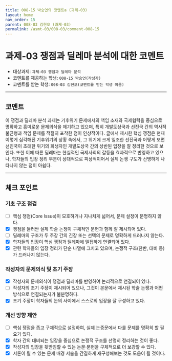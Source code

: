 ```yaml
---
title: 008-15 박승언의 코멘트a (과제-03) 
layout: home
nav_order: 15
parent: 008-03 김현오 (과제-03)
permalink: /asmt-03/008-03/comment-008-15
---
```


# 과제-03 쟁점과 딜레마 분석에 대한 코멘트

- 대상과제: `과제-03 쟁점과 딜레마 분석`
- 코멘트를 제공하는 학생: `008-15 박승언(작성자)` 
- 코멘트를 받는 학생: `008-03 김현오(코멘트를 받는 학생 이름)` 

---

## 코멘트

이 쟁점과 딜레마 분석 과제는 기후위기 문제에서의 책임 소재와 국제협력을 중심으로 명확하고 흥미로운 문제의식을 제기하고 있으며, 특히 개발도상국과 선진국 간의 역사적 불균형과 책임 문제를 적절히 포착한 점이 인상적이다. 글에서 제시한 핵심 쟁점은 현재 이렇게 심각해진 기후위기의 상황 속에서, 그 위기에 크게 일조한 선진국과 어떻게 보면 선진국이 초래한 위기의 희생자인 개발도상국 간의 상반된 입장을 잘 정리한 것으로 보인다. 또한 이에 따른 딜레마는 현실적인 국제사회의 갈등을 효과적으로 반영하고 있으나, 학자들의 입장 정리 부분이 상대적으로 피상적이어서 실제 논쟁 구도가 선명하게 나타나지 않는 점이 아쉽다.

---

## 체크 포인트

### **기초 구조 점검**
- [ ] 핵심 쟁점(Core Issue)이 모호하거나 지나치게 넓어서, 문제 설정이 분명하지 않다.
- [x] 쟁점을 둘러싼 실제 학술 논쟁이 구체적인 문헌과 함께 잘 제시되어 있다.
- [ ] 딜레마의 구조가 두 주장 간의 긴장 또는 선택의 문제로 명확하게 드러나지 않는다.
- [x] 학자들의 입장이 핵심 쟁점과 딜레마에 밀접하게 연결되어 있다.
- [x] 관련 학자들의 입장 정리가 단순 나열에 그치고 있으며, 논쟁적 구조(찬반, 대비 등)가 드러나지 않는다.

### **작성자의 문제의식 및 초기 주장**
- [x] 작성자의 문제의식이 쟁점과 딜레마를 반영하여 논리적으로 연결되어 있다.
- [ ] 작성자의 초기 주장이 제시되어 있으나, 그것이 본문에서 제시된 학술 논쟁과 어떤 방식으로 연결되는지가 불분명하다.
- [x] 초기 주장이 학자들의 논의 사이에서 스스로의 입장을 잘 구성하고 있다.

### **개선 방향 제안**
- [ ] 핵심 쟁점을 좁고 구체적으로 설정하여, 실제 논증문에서 다룰 문제를 명확히 할 필요가 있다.
- [x] 학자 간의 대비되는 입장을 중심으로 논쟁적 구조를 선명히 정리하는 것이 좋다.
- [x] 작성자의 입장을 뒷받침할 수 있는 논문·문헌을 구체적으로 더 보강할 수 있다.
- [x] 서론이 될 수 있는 문제 배경 서술을 간결하게 재구성해보는 것도 도움이 될 것이다.
